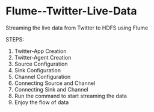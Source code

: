# Flume--Twitter-Live-Data
Streaming the live data from Twitter to HDFS using Flume

STEPS:
 1) Twitter-App Creation
 2) Twitter-Agent Creation
 3) Source Configuration
 4) Sink Configuration
 5) Channel Configuration
 6) Connecting Source and Channel
 7) Connecting Sink and Channel
 8) Run the command to start streaming the data
 9) Enjoy the flow of data
